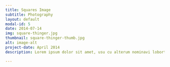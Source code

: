 ```yaml
---
title: Squares Image
subtitle: Photography
layout: default
modal-id: 5
date: 2014-07-14
img: square-thinger.jpg
thumbnail: square-thinger-thumb.jpg
alt: image-alt
project-date: April 2014
description: Lorem ipsum dolor sit amet, usu cu alterum nominavi lobortis. At duo novum diceret. Tantas apeirian vix et, usu sanctus postulant inciderint ut, populo diceret necessitatibus in vim. Cu eum dicam feugiat noluisse.

---
```

